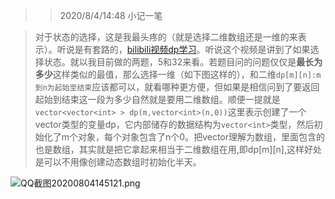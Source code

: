 >>2020/8/4/14:48 小记一笔

>对于状态的选择，这是我最头疼的（就是选择二维数组还是一维的来表示）。听说是有套路的，[bilibili视频dp学习](https://www.bilibili.com/video/BV1xb411e7ww?from=search&seid=2147336959706162327)。听说这个视频是讲到了如果选择状态。就以我目前做的两题，5和32来看。若题目问的问题仅仅是**最长为多少**这样类似的最值，那么选择一维（如下图这样的），和二维`dp[m][n]:m到n为起始至结束`应该都可以，就看哪种更方便，但如果是相信问到了要返回起始到结束这一段为多少自然就是要用二维数组。顺便一提就是`vector<vector<int> > dp(m,vector<int>(n,0))`这里表示创建了一个vector类型的变量dp，它内部储存的数据结构为`vector<int>`类型，然后初始化了m个对象，每个对象包含了n个0。把vector理解为数组，里面包含的也是数组，其实就是把它拿起来相当于二维数组在用,即dp[m][n],这样好处是可以不用像创建动态数组时初始化半天。

![QQ截图20200804145121.png](https://i.loli.net/2020/08/04/p8BXKF9jHgn6moe.png)

